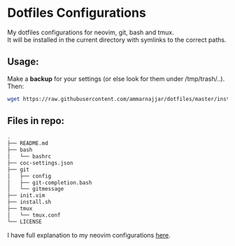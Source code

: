 # Dotfiles Configurations

My dotfiles configurations for neovim, git, bash and tmux.  
It will be installed in the current directory with symlinks to the correct paths.  

## Usage:

Make a **backup** for your settings (or else look for them under /tmp/trash/..).  
Then:

```bash
wget https://raw.githubusercontent.com/ammarnajjar/dotfiles/master/install.sh && bash install.sh
```

## Files in repo:

```bash
.
├── README.md
├── bash
│   └── bashrc
├── coc-settings.json
├── git
│   ├── config
│   ├── git-completion.bash
│   └── gitmessage
├── init.vim
├── install.sh
├── tmux
│   └── tmux.conf
└── LICENSE
```

I have full explanation to my neovim configurations [here](https://ammarnajjar.github.io/editors/2016/06/19/Vimrc-Adventure/).  
